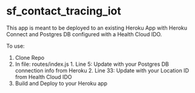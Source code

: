 # sf_contact_tracing_iot

This app is meant to be deployed to an existing Heroku App with Heroku Connect and Postgres DB configured with a Health Cloud IDO.

To use:
1) Clone Repo
2) In file: routes/index.js
        1. Line 5: Update with your Postgres DB connection info from Heroku
        2. Line 33: Update with your Location ID from Health Cloud IDO
3) Build and Deploy to your Heroku app
